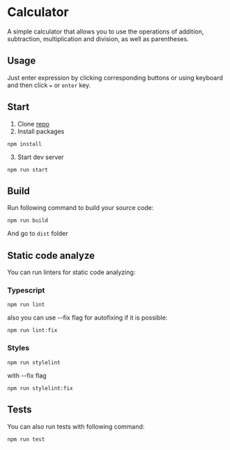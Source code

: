 # Calculator

A simple calculator that allows you to use the operations of addition, subtraction, multiplication and division, as well as parentheses.

## Usage

Just enter expression by clicking corresponding buttons or using keyboard and then click <code>=</code> or <code>enter</code> key.

## Start

1. Clone [repo](https://github.com/OwtmPatrick/calc-ts)
2. Install packages

```
npm install
```

3. Start dev server

```
npm run start
```

## Build

Run following command to build your source code:

```
npm run build
```

And go to <code>dist</code> folder

## Static code analyze

You can run linters for static code analyzing:

### Typescript

```
npm run lint
```

also you can use --fix flag for autofixing if it is possible:

```
npm run lint:fix
```

### Styles

```
npm run stylelint
```

with --fix flag

```
npm run stylelint:fix
```

## Tests

You can also run tests with following command:

```
npm run test
```
